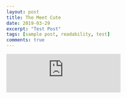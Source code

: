 ```yaml
---
layout: post
title: The Meet Cute
date: 2019-03-29
excerpt: "Test Post"
tags: [sample post, readability, test]
comments: true
---
```


<iframe src="https://anchor.fm/queerly-yours/embed/episodes/1--The-Meet-Cute-e2b8dv/a-a5ldgf" height="102px" width: 100% frameborder="0" scrolling="no"></iframe>

